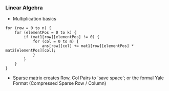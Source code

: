 ### Linear Algebra
- Multiplication basics
```
for (row = 0 to n) {
    for (elementPos = 0 to k) {
        if (mat1[row][elementPos] != 0) {
            for (col = 0 to m) {
                ans[row][col] += mat1[row][elementPos] * mat2[elementPos][col];
            }
        }
    }
}
```
- [Sparse matrix](https://leetcode.com/problems/sparse-matrix-multiplication/editorial/?envType=study-plan-v2&envId=premium-algo-100) creates Row, Col Pairs to 'save space'; or the formal Yale Format (Compressed Sparse Row / Column)